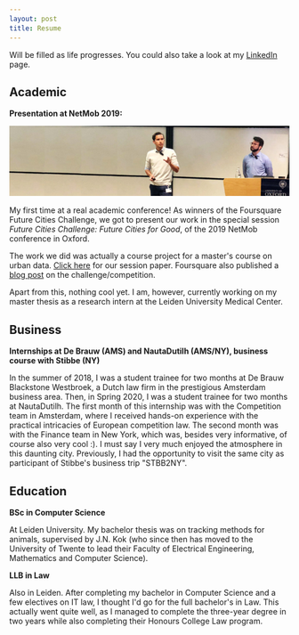 ```yaml
---
layout: post
title: Resume
---
```


Will be filled as life progresses. You could also take a look at my [LinkedIn](https://www.linkedin.com/in/jh-van-staalduinen/) page.

## Academic
**Presentation at NetMob 2019:**

![alt text](../assets/img/netmob.jpg "IMG")


My first time at a real academic conference! As winners of the Foursquare Future Cities Challenge, we got to present our work in the special session _Future Cities Challenge: Future Cities for Good_, of the 2019 NetMob conference in Oxford. 

The work we did was actually a course project for a master's course on urban data. [Click here](../assets/docs/fcc19_paper_8.pdf) for our session paper. Foursquare also published a [blog post](https://enterprise.foursquare.com/intersections/article/how-location-technology-can-drive-urban-innovation/ "Future Cities Challenge")
 on the challenge/competition.

Apart from this, nothing cool yet. I am, however, currently working on my master thesis as a research intern at the Leiden University Medical Center.

## Business
**Internships at De Brauw (AMS) and NautaDutilh (AMS/NY), business course with Stibbe (NY)**

In the summer of 2018, I was a student trainee for two months at De Brauw Blackstone Westbroek, a Dutch law firm in the prestigious Amsterdam business area. Then, in Spring 2020, I was a student trainee for two months at NautaDutilh. The first month of this internship was with the Competition team in Amsterdam, where I received hands-on experience with the practical intricacies of European competition law. The second month was with the Finance team in New York, which was, besides very informative, of course also very cool :). I must say I very much enjoyed the atmosphere in this daunting city. Previously, I had the opportunity to visit the same city as participant of Stibbe's business trip "STBB2NY".

## Education
**BSc in Computer Science**

At Leiden University. My bachelor thesis was on tracking methods for animals, supervised by J.N. Kok (who since then has moved to the University of Twente to lead their Faculty of Electrical Engineering, Mathematics and Computer Science).

**LLB in Law**

Also in Leiden. After completing my bachelor in Computer Science and a few electives on IT law, I thought I'd go for the full bachelor's in Law. This actually went quite well, as I managed to complete the three-year degree in two years while also completing their Honours College Law program.

